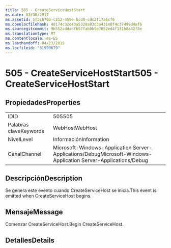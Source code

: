 ```yaml
---
title: 505 - CreateServiceHostStart
ms.date: 03/30/2017
ms.assetid: 5f2c670b-c212-458e-bcd0-cdc2f17a6cf6
ms.openlocfilehash: 4d174c32d43a5328a83d3a431e8f4c37499d4af6
ms.sourcegitcommit: 9b552addadfb57fab0b9e7852ed4f1f1b8a42f8e
ms.translationtype: MT
ms.contentlocale: es-ES
ms.lasthandoff: 04/23/2019
ms.locfileid: "61999679"
---
```

# <a name="505---createservicehoststart"></a><span data-ttu-id="c95bf-102">505 - CreateServiceHostStart</span><span class="sxs-lookup"><span data-stu-id="c95bf-102">505 - CreateServiceHostStart</span></span>
## <a name="properties"></a><span data-ttu-id="c95bf-103">Propiedades</span><span class="sxs-lookup"><span data-stu-id="c95bf-103">Properties</span></span>  
  
|||  
|-|-|  
|<span data-ttu-id="c95bf-104">ID</span><span class="sxs-lookup"><span data-stu-id="c95bf-104">ID</span></span>|<span data-ttu-id="c95bf-105">505</span><span class="sxs-lookup"><span data-stu-id="c95bf-105">505</span></span>|  
|<span data-ttu-id="c95bf-106">Palabras clave</span><span class="sxs-lookup"><span data-stu-id="c95bf-106">Keywords</span></span>|<span data-ttu-id="c95bf-107">WebHost</span><span class="sxs-lookup"><span data-stu-id="c95bf-107">WebHost</span></span>|  
|<span data-ttu-id="c95bf-108">Nivel</span><span class="sxs-lookup"><span data-stu-id="c95bf-108">Level</span></span>|<span data-ttu-id="c95bf-109">Información</span><span class="sxs-lookup"><span data-stu-id="c95bf-109">Information</span></span>|  
|<span data-ttu-id="c95bf-110">Canal</span><span class="sxs-lookup"><span data-stu-id="c95bf-110">Channel</span></span>|<span data-ttu-id="c95bf-111">Microsoft-Windows-Application Server-Applications/Debug</span><span class="sxs-lookup"><span data-stu-id="c95bf-111">Microsoft-Windows-Application Server-Applications/Debug</span></span>|  
  
## <a name="description"></a><span data-ttu-id="c95bf-112">Descripción</span><span class="sxs-lookup"><span data-stu-id="c95bf-112">Description</span></span>  
 <span data-ttu-id="c95bf-113">Se genera este evento cuando CreateServiceHost se inicia.</span><span class="sxs-lookup"><span data-stu-id="c95bf-113">This event is emitted when CreateServiceHost begins.</span></span>  
  
## <a name="message"></a><span data-ttu-id="c95bf-114">Mensaje</span><span class="sxs-lookup"><span data-stu-id="c95bf-114">Message</span></span>  
 <span data-ttu-id="c95bf-115">Comenzar CreateServiceHost.</span><span class="sxs-lookup"><span data-stu-id="c95bf-115">Begin CreateServiceHost.</span></span>  
  
## <a name="details"></a><span data-ttu-id="c95bf-116">Detalles</span><span class="sxs-lookup"><span data-stu-id="c95bf-116">Details</span></span>
